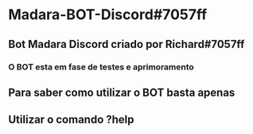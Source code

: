 # Madara-BOT-Discord#7057ff
## Bot Madara Discord criado por Richard#7057ff

### O BOT esta em fase de testes e aprimoramento

## Para saber como utilizar o BOT basta apenas 

## Utilizar o comando  ?help
